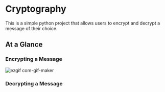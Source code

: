 # Cryptography
This is a simple python project that allows users to encrypt and decrypt a message of their choice. 

## At a Glance 

### Encrypting a Message
![ezgif com-gif-maker](https://user-images.githubusercontent.com/73315015/178360462-ac79f4a2-d812-44c9-a17f-db5a04a44b46.gif)

### Decrypting a Message
